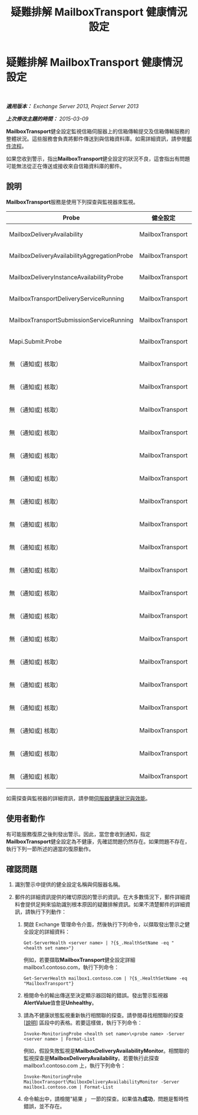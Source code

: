 ﻿---
title: 疑難排解 MailboxTransport 健康情況設定
TOCTitle: 疑難排解 MailboxTransport 健康情況設定
ms:assetid: 02bfa4cf-6929-437e-bae5-079ea1b92373
ms:mtpsurl: https://technet.microsoft.com/zh-tw/library/ms.exch.scom.mailboxtransport(v=EXCHG.150)
ms:contentKeyID: 54652614
ms.date: 03/07/2017
mtps_version: v=EXCHG.150
ms.translationtype: MT
---

# 疑難排解 MailboxTransport 健康情況設定

 

_**適用版本：** Exchange Server 2013, Project Server 2013_

_**上次修改主題的時間：** 2015-03-09_

**MailboxTransport**健全設定監視信箱伺服器上的信箱傳輸提交及信箱傳輸服務的整體狀況。這些服務會負責將郵件傳送到與信箱資料庫。如需詳細資訊，請參閱[郵件流程](https://technet.microsoft.com/zh-tw/library/aa996349\(v=exchg.150\))。

如果您收到警示，指出**MailboxTransport**健全設定的狀況不良，這會指出有問題可能無法從正在傳送或接收來自信箱資料庫的郵件。

## 說明

**MailboxTransport**服務是使用下列探查與監視器來監視。


<table>
<colgroup>
<col style="width: 33%" />
<col style="width: 33%" />
<col style="width: 33%" />
</colgroup>
<thead>
<tr class="header">
<th>Probe</th>
<th>健全設定</th>
<th>關聯的監視器</th>
</tr>
</thead>
<tbody>
<tr class="odd">
<td><p>MailboxDeliveryAvailability</p></td>
<td><p>MailboxTransport</p></td>
<td><p>MailboxDeliveryAvailabilityMonitor</p></td>
</tr>
<tr class="even">
<td><p>MailboxDeliveryAvailabilityAggregationProbe</p></td>
<td><p>MailboxTransport</p></td>
<td><p>MailboxDeliveryAvailabilityAggregationMonitor</p></td>
</tr>
<tr class="odd">
<td><p>MailboxDeliveryInstanceAvailabilityProbe</p></td>
<td><p>MailboxTransport</p></td>
<td><p>MailboxDeliveryInstanceAvailabilityMonitor</p></td>
</tr>
<tr class="even">
<td><p>MailboxTransportDeliveryServiceRunning</p></td>
<td><p>MailboxTransport</p></td>
<td><p>MailboxTransportDeliveryServiceRunningMonitor</p></td>
</tr>
<tr class="odd">
<td><p>MailboxTransportSubmissionServiceRunning</p></td>
<td><p>MailboxTransport</p></td>
<td><p>MailboxTransportSubmissionServiceRunningMonitor</p></td>
</tr>
<tr class="even">
<td><p>Mapi.Submit.Probe</p></td>
<td><p>MailboxTransport</p></td>
<td><p>Mapi.Submit.Monitor</p></td>
</tr>
<tr class="odd">
<td><p>無 （通知或] 核取）</p></td>
<td><p>MailboxTransport</p></td>
<td><p>CrashEvent.msexchangedelivery</p></td>
</tr>
<tr class="even">
<td><p>無 （通知或] 核取）</p></td>
<td><p>MailboxTransport</p></td>
<td><p>CrashEvent.msexchangesubmission</p></td>
</tr>
<tr class="odd">
<td><p>無 （通知或] 核取）</p></td>
<td><p>MailboxTransport</p></td>
<td><p>DeliveryBackpressureSustainedTimeMonitor</p></td>
</tr>
<tr class="even">
<td><p>無 （通知或] 核取）</p></td>
<td><p>MailboxTransport</p></td>
<td><p>DeliveryInterceptorStoreDriverAgentPctPermFailedMonitor</p></td>
</tr>
<tr class="odd">
<td><p>無 （通知或] 核取）</p></td>
<td><p>MailboxTransport</p></td>
<td><p>MailboxTransportUserQuarantineMonitor</p></td>
</tr>
<tr class="even">
<td><p>無 （通知或] 核取）</p></td>
<td><p>MailboxTransport</p></td>
<td><p>MBTSubmissionInterceptorSubmissionAgentMonitor</p></td>
</tr>
<tr class="odd">
<td><p>無 （通知或] 核取）</p></td>
<td><p>MailboxTransport</p></td>
<td><p>MSExchangeAsstAvgEventProcessingTimeSubmissionMonitor50</p></td>
</tr>
<tr class="even">
<td><p>無 （通知或] 核取）</p></td>
<td><p>MailboxTransport</p></td>
<td><p>MSExchangeAsstAvgEventProcessingTimeSubmissionMonitor70</p></td>
</tr>
<tr class="odd">
<td><p>無 （通知或] 核取）</p></td>
<td><p>MailboxTransport</p></td>
<td><p>PrivateWorkingSetError.msexchangedelivery</p></td>
</tr>
<tr class="even">
<td><p>無 （通知或] 核取）</p></td>
<td><p>MailboxTransport</p></td>
<td><p>PrivateWorkingSetError.msexchangesubmission</p></td>
</tr>
<tr class="odd">
<td><p>無 （通知或] 核取）</p></td>
<td><p>MailboxTransport</p></td>
<td><p>PrivateWorkingSetWarning.msexchangedelivery</p></td>
</tr>
<tr class="even">
<td><p>無 （通知或] 核取）</p></td>
<td><p>MailboxTransport</p></td>
<td><p>PrivateWorkingSetWarning.msexchangesubmission</p></td>
</tr>
<tr class="odd">
<td><p>無 （通知或] 核取）</p></td>
<td><p>MailboxTransport</p></td>
<td><p>ProcessProcessorTimeError.msexchangedelivery</p></td>
</tr>
<tr class="even">
<td><p>無 （通知或] 核取）</p></td>
<td><p>MailboxTransport</p></td>
<td><p>ProcessProcessorTimeError.msexchangesubmission</p></td>
</tr>
<tr class="odd">
<td><p>無 （通知或] 核取）</p></td>
<td><p>MailboxTransport</p></td>
<td><p>ProcessProcessorTimeWarning.msexchangedelivery</p></td>
</tr>
<tr class="even">
<td><p>無 （通知或] 核取）</p></td>
<td><p>MailboxTransport</p></td>
<td><p>ProcessProcessorTimeWarning.msexchangesubmission</p></td>
</tr>
<tr class="odd">
<td><p>無 （通知或] 核取）</p></td>
<td><p>MailboxTransport</p></td>
<td><p>SubmissionBackpressureSustainedTimeMonitor</p></td>
</tr>
<tr class="even">
<td><p>無 （通知或] 核取）</p></td>
<td><p>MailboxTransport</p></td>
<td><p>SubmissionInterceptorSubmissionAgentPctPermFailedMonitor</p></td>
</tr>
<tr class="odd">
<td><p>無 （通知或] 核取）</p></td>
<td><p>MailboxTransport</p></td>
<td><p>TransportDeliveryFailuresDeliveryStoreDriver560Monitor</p></td>
</tr>
</tbody>
</table>


如需探查與監視器的詳細資訊，請參閱[伺服器健康狀況與效能](https://technet.microsoft.com/zh-tw/library/jj150551\(v=exchg.150\))。

## 使用者動作

有可能服務復原之後則發出警示。因此，當您會收到通知，指定**MailboxTransport**健全設定為不健康，先確認問題仍然存在。如果問題不存在，執行下列一節所述的適當的復原動作。

## 確認問題

1.  識別警示中提供的健全設定名稱與伺服器名稱。

2.  郵件的詳細資訊提供的確切原因的警示的資訊。在大多數情況下，郵件詳細資料會提供足夠來協助識別根本原因的疑難排解資訊。如果不清楚郵件的詳細資訊，請執行下列動作：
    
    1.  開啟 Exchange 管理命令介面，然後執行下列命令，以擷取發出警示之健全設定的詳細資料：
        
            Get-ServerHealth <server name> | ?{$_.HealthSetName -eq "<health set name>"}
        
        例如，若要擷取**MailboxTransport**健全設定詳細 mailbox1.contoso.com，執行下列命令：
        
            Get-ServerHealth mailbox1.contoso.com | ?{$_.HealthSetName -eq "MailboxTransport"}
    
    2.  檢閱命令的輸出傳送至決定顯示器回報的錯誤。發出警示監視器**AlertValue**值會是**Unhealthy**。
    
    3.  請為不健康狀態監視重新執行相關聯的探查。請參閱尋找相關聯的探查 \[[說明](troubleshooting-activesync-health-set.md)\] 區段中的表格。若要這樣做，執行下列命令：
        
            Invoke-MonitoringProbe <health set name>\<probe name> -Server <server name> | Format-List
        
        例如，假設失敗監視是**MailboxDeliveryAvailabilityMonitor**。相關聯的監視探查是**MailboxDeliveryAvailability**。若要執行此探查 mailbox1.contoso.com 上，執行下列命令：
        
            Invoke-MonitoringProbe MailboxTransport\MailboxDeliveryAvailabilityMonitor -Server mailbox1.contoso.com | Format-List
    
    4.  命令輸出中，請檢閱"結果 」 一節的探查。如果值為**成功**，問題是暫時性錯誤，並不存在。

